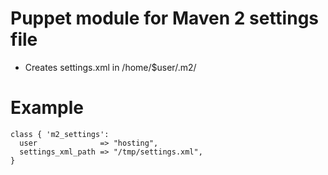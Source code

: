 # Puppet module for Maven 2 settings file

* Creates settings.xml in /home/$user/.m2/

# Example

```
class { 'm2_settings':
  user              => "hosting",
  settings_xml_path => "/tmp/settings.xml",
}
```

